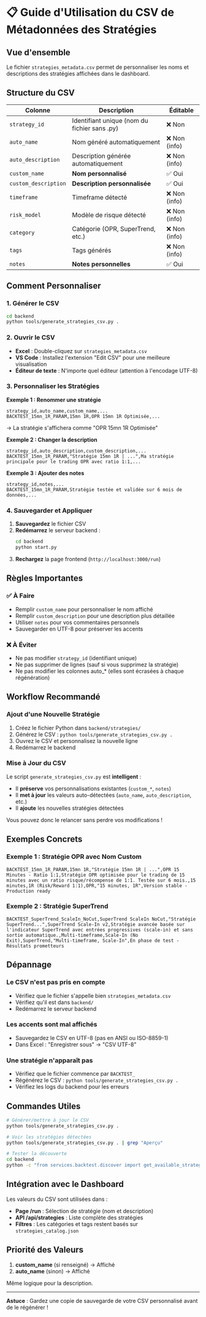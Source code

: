 # 📋 Guide d'Utilisation du CSV de Métadonnées des Stratégies

## Vue d'ensemble

Le fichier `strategies_metadata.csv` permet de personnaliser les noms et descriptions des stratégies affichées dans le dashboard.

## Structure du CSV

| Colonne | Description | Éditable |
|---------|-------------|----------|
| `strategy_id` | Identifiant unique (nom du fichier sans .py) | ❌ Non |
| `auto_name` | Nom généré automatiquement | ❌ Non (info) |
| `auto_description` | Description générée automatiquement | ❌ Non (info) |
| `custom_name` | **Nom personnalisé** | ✅ Oui |
| `custom_description` | **Description personnalisée** | ✅ Oui |
| `timeframe` | Timeframe détecté | ❌ Non (info) |
| `risk_model` | Modèle de risque détecté | ❌ Non (info) |
| `category` | Catégorie (OPR, SuperTrend, etc.) | ❌ Non (info) |
| `tags` | Tags générés | ❌ Non (info) |
| `notes` | **Notes personnelles** | ✅ Oui |

## Comment Personnaliser

### 1. Générer le CSV

```bash
cd backend
python tools/generate_strategies_csv.py .
```

### 2. Ouvrir le CSV

- **Excel** : Double-cliquez sur `strategies_metadata.csv`
- **VS Code** : Installez l'extension "Edit CSV" pour une meilleure visualisation
- **Éditeur de texte** : N'importe quel éditeur (attention à l'encodage UTF-8)

### 3. Personnaliser les Stratégies

**Exemple 1 : Renommer une stratégie**
```csv
strategy_id,auto_name,custom_name,...
BACKTEST_15mn_1R_PARAM,15mn 1R,OPR 15mn 1R Optimisée,...
```
→ La stratégie s'affichera comme "OPR 15mn 1R Optimisée"

**Exemple 2 : Changer la description**
```csv
strategy_id,auto_description,custom_description,...
BACKTEST_15mn_1R_PARAM,"Stratégie 15mn 1R | ...",Ma stratégie principale pour le trading OPR avec ratio 1:1,...
```

**Exemple 3 : Ajouter des notes**
```csv
strategy_id,notes,...
BACKTEST_15mn_1R_PARAM,Stratégie testée et validée sur 6 mois de données,...
```

### 4. Sauvegarder et Appliquer

1. **Sauvegardez** le fichier CSV
2. **Redémarrez** le serveur backend :
   ```bash
   cd backend
   python start.py
   ```
3. **Rechargez** la page frontend (`http://localhost:3000/run`)

## Règles Importantes

### ✅ À Faire
- Remplir `custom_name` pour personnaliser le nom affiché
- Remplir `custom_description` pour une description plus détaillée
- Utiliser `notes` pour vos commentaires personnels
- Sauvegarder en UTF-8 pour préserver les accents

### ❌ À Éviter
- Ne pas modifier `strategy_id` (identifiant unique)
- Ne pas supprimer de lignes (sauf si vous supprimez la stratégie)
- Ne pas modifier les colonnes auto_* (elles sont écrasées à chaque régénération)

## Workflow Recommandé

### Ajout d'une Nouvelle Stratégie

1. Créez le fichier Python dans `backend/strategies/`
2. Générez le CSV : `python tools/generate_strategies_csv.py .`
3. Ouvrez le CSV et personnalisez la nouvelle ligne
4. Redémarrez le backend

### Mise à Jour du CSV

Le script `generate_strategies_csv.py` est **intelligent** :
- Il **préserve** vos personnalisations existantes (`custom_*`, `notes`)
- Il **met à jour** les valeurs auto-détectées (`auto_name`, `auto_description`, etc.)
- Il **ajoute** les nouvelles stratégies détectées

Vous pouvez donc le relancer sans perdre vos modifications !

## Exemples Concrets

### Exemple 1 : Stratégie OPR avec Nom Custom

```csv
BACKTEST_15mn_1R_PARAM,15mn 1R,"Stratégie 15mn 1R | ...",OPR 15 Minutes - Ratio 1:1,Stratégie OPR optimisée pour le trading de 15 minutes avec un ratio risque/récompense de 1:1. Testée sur 6 mois.,15 minutes,1R (Risk/Reward 1:1),OPR,"15 minutes, 1R",Version stable - Production ready
```

### Exemple 2 : Stratégie SuperTrend

```csv
BACKTEST_SuperTrend_ScaleIn_NoCut,SuperTrend ScaleIn NoCut,"Stratégie SuperTrend...",SuperTrend Scale-In v2,Stratégie avancée basée sur l'indicateur SuperTrend avec entrées progressives (scale-in) et sans sortie automatique.,Multi-timeframe,Scale-In (No Exit),SuperTrend,"Multi-timeframe, Scale-In",En phase de test - Résultats prometteurs
```

## Dépannage

### Le CSV n'est pas pris en compte
- Vérifiez que le fichier s'appelle bien `strategies_metadata.csv`
- Vérifiez qu'il est dans `backend/`
- Redémarrez le serveur backend

### Les accents sont mal affichés
- Sauvegardez le CSV en UTF-8 (pas en ANSI ou ISO-8859-1)
- Dans Excel : "Enregistrer sous" → "CSV UTF-8"

### Une stratégie n'apparaît pas
- Vérifiez que le fichier commence par `BACKTEST_`
- Régénérez le CSV : `python tools/generate_strategies_csv.py .`
- Vérifiez les logs du backend pour les erreurs

## Commandes Utiles

```bash
# Générer/mettre à jour le CSV
python tools/generate_strategies_csv.py .

# Voir les stratégies détectées
python tools/generate_strategies_csv.py . | grep "Aperçu"

# Tester la découverte
cd backend
python -c "from services.backtest.discover import get_available_strategies; print(get_available_strategies('.'))"
```

## Intégration avec le Dashboard

Les valeurs du CSV sont utilisées dans :
- **Page /run** : Sélection de stratégie (nom et description)
- **API /api/strategies** : Liste complète des stratégies
- **Filtres** : Les catégories et tags restent basés sur `strategies_catalog.json`

## Priorité des Valeurs

1. **custom_name** (si renseigné) → Affiché
2. **auto_name** (sinon) → Affiché

Même logique pour la description.

---

**Astuce** : Gardez une copie de sauvegarde de votre CSV personnalisé avant de le régénérer !
